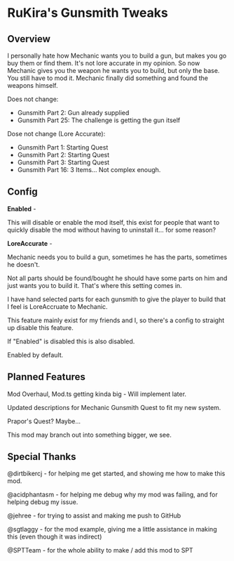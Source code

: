 # RuKira's Gunsmith Tweaks

## Overview

I personally hate how Mechanic wants you to build a gun, but makes you go buy them or find them. It's not lore accurate in my opinion.
So now Mechanic gives you the weapon he wants you to build, but only the base. You still have to mod it. Mechanic finally did something and found the weapons himself.

Does not change:
- Gunsmith Part 2: Gun already supplied
- Gunsmith Part 25: The challenge is getting the gun itself

Dose not change (Lore Accurate):
- Gunsmith Part 1: Starting Quest
- Gunsmith Part 2: Starting Quest
- Gunsmith Part 3: Starting Quest
- Gunsmith Part 16: 3 Items... Not complex enough.

## Config

**Enabled** -

This will disable or enable the mod itself, this exist for people that want to quickly disable the mod without having to uninstall it... for some reason?

**LoreAccurate** -

Mechanic needs you to build a gun, sometimes he has the parts, sometimes he doesn't.

Not all parts should be found/bought he should have some parts on him and just wants you to build it. That's where this setting comes in.

I have hand selected parts for each gunsmith to give the player to build that I feel is LoreAccruate to Mechanic.

This feature mainly exist for my friends and I, so there's a config to straight up disable this feature. 

If "Enabled" is disabled this is also disabled.

Enabled by default.

## Planned Features

Mod Overhaul, Mod.ts getting kinda big - Will implement later.

Updated descriptions for Mechanic Gunsmith Quest to fit my new system.

Prapor's Quest? Maybe...

This mod may branch out into something bigger, we see.

## Special Thanks

@dirtbikercj - for helping me get started, and showing me how to make this mod.

@acidphantasm - for helping me debug why my mod was failing, and for helping debug my issue.

@jehree - for trying to assist and making me push to GitHub

@sgtlaggy - for the mod example, giving me a little assistance in making this (even though it was indirect)

@SPTTeam - for the whole ability to make / add this mod to SPT
